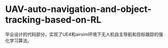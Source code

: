 # UAV-auto-navigation-and-object-tracking-based-on-RL
毕业设计的代码部分，实现了UE4和airsim环境下无人机自主导航和目标跟踪的强化学习算法。
